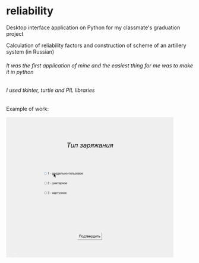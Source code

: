 # reliability
Desktop interface application on Python for my classmate's graduation project

Calculation of reliability factors and construction of scheme of an artillery system (in Russian)

###### It was the first application of mine and the easiest thing for me was to make it in python
###### I used tkinter, turtle and PIL libraries


Example of work:

![image](https://github.com/Wreiler/reliability/blob/master/rel_work.gif)
